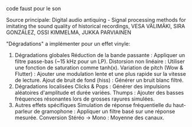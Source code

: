 code faust pour le son

Source principale: Digital audio antiquing - Signal processing methods for imitating the sound quality of historical recordings, VESA VÄLIMÄKI, SIRA GONZÁLEZ, OSSI KIMMELMA, JUKKA PARVIAINEN

"Dégradations" a implémenter pour un effet vinyle:
1. Dégradations globales
Réduction de la bande passante : Appliquer un filtre passe-bas (~15 kHz pour un LP).
Distorsion non linéaire : Utiliser une fonction de saturation comme tanh(x).
Variation de pitch (Wow & Flutter) : Ajouter une modulation lente et une plus rapide sur la vitesse de lecture.
Ajout de bruit de fond (hiss) : Générer un bruit blanc filtré.
2. Dégradations localisées
Clicks & Pops : Générer des impulsions aléatoires d'amplitude et durée variées.
Thumps : Ajouter des basses fréquences résonantes lors de grosses rayures simulées.
3. Autres effets spécifiques
Simulation de réponse fréquentielle du haut-parleur de gramophone : Appliquer un filtre basé sur une réponse mesurée.
Conversion Stéréo → Mono : Moyenne des canaux.